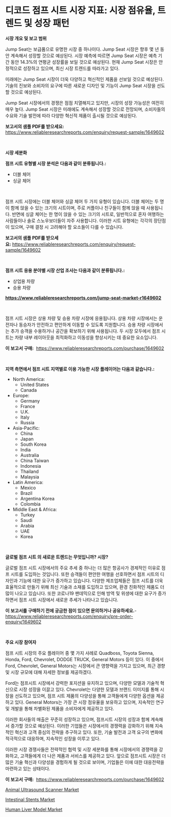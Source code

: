 <p><h1>디코드 점프 시트 시장 지표: 시장 점유율, 트렌드 및 성장 패턴</h1></p><p><strong>시장 개요 및 보고 범위</strong></p>
<p><p>Jump Seat는 보급품으로 유명한 시장 중 하나이다. Jump Seat 시장은 향후 몇 년 동안 계속해서 성장할 것으로 예상된다. 시장 예측에 따르면 Jump Seat 시장은 예측 기간 동안 14.3%의 연평균 성장률을 보일 것으로 예상된다. 현재 Jump Seat 시장은 안정적으로 성장하고 있으며, 최신 시장 트렌드를 따라가고 있다.</p><p>미래에는 Jump Seat 시장이 더욱 다양하고 혁신적인 제품을 선보일 것으로 예상된다. 기술의 진보와 소비자의 요구에 따른 새로운 디자인 및 기능이 Jump Seat 시장을 선도할 것으로 예상된다.</p><p>Jump Seat 시장에서의 경쟁은 점점 치열해지고 있지만, 시장의 성장 가능성은 여전히 매우 높다. Jump Seat 시장은 미래에도 계속해서 성장할 것으로 전망되며, 소비자들의 수요와 기술 발전에 따라 다양한 혁신적 제품이 출시될 것으로 예상된다.</p></p>
<p><strong>보고서의 샘플 PDF를 받으세요:</strong> <a href="https://www.reliableresearchreports.com/enquiry/request-sample/1649602">https://www.reliableresearchreports.com/enquiry/request-sample/1649602</a></p>
<p>&nbsp;</p>
<p><strong>시장 세분화</strong></p>
<p><strong>점프 시트 유형별 시장 분석은 다음과 같이 분류됩니다.:</strong></p>
<p><ul><li>더블 체어</li><li>싱글 체어</li></ul></p>
<p>&nbsp;</p>
<p><p>점프 시트 시장에는 더블 체어와 싱글 체어 두 가지 유형이 있습니다. 더블 체어는 두 명이 함께 앉을 수 있는 크기의 시트이며, 주로 커플이나 친구들이 함께 앉을 때 사용됩니다. 반면에 싱글 체어는 한 명이 앉을 수 있는 크기의 시트로, 일반적으로 혼자 여행하는 사람들이나 솔로 스노우보더들이 자주 사용합니다. 이러한 시트 유형에는 각각의 장단점이 있으며, 구매 결정 시 고려해야 할 요소들이 다를 수 있습니다.</p></p>
<p><strong>보고서의 샘플 PDF를 받으세요:</strong>&nbsp;<a href="https://www.reliableresearchreports.com/enquiry/request-sample/1649602">https://www.reliableresearchreports.com/enquiry/request-sample/1649602</a></p>
<p>&nbsp;</p>
<p><strong> 점프 시트 응용 분야별 시장 산업 조사는 다음과 같이 분류됩니다.:</strong></p>
<p><ul><li>상업용 차량</li><li>승용 차량</li></ul></p>
<p><strong><a href="https://www.reliableresearchreports.com/jump-seat-market-r1649602">https://www.reliableresearchreports.com/jump-seat-market-r1649602</a></strong></p>
<p>&nbsp;</p>
<p><p>점프 시트 시장은 상용 차량 및 승용 차량 시장에 응용됩니다. 상용 차량 시장에서는 운전자나 동승자가 안전하고 편안하게 이동할 수 있도록 지원합니다. 승용 차량 시장에서는 추가 승객을 수용하거나 공간을 확보하기 위해 사용됩니다. 두 시장 모두에서 점프 시트는 차량 내부 레이아웃을 최적화하고 이동성을 향상시키는 데 중요한 요소입니다.</p></p>
<p><strong>이 보고서 구매:</strong>&nbsp; <a href="https://www.reliableresearchreports.com/purchase/1649602">https://www.reliableresearchreports.com/purchase/1649602</a></p>
<p>&nbsp;</p>
<p><strong>지역 측면에서 점프 시트 지역별로 이용 가능한 시장 플레이어는 다음과 같습니다.:</strong></p>
<p><ul>
    <li>
        North America:
        <ul>
            <li>United States</li>
            <li>Canada</li>
        </ul>
    </li>
    <li>
        Europe:
        <ul>
            <li>Germany</li>
            <li>France</li>
            <li>U.K.</li>
            <li>Italy</li>
            <li>Russia</li>
        </ul>
    </li>
    <li>
        Asia-Pacific:
        <ul>
            <li>China</li>
            <li>Japan</li>
            <li>South Korea</li>
            <li>India</li>
            <li>Australia</li>
            <li>China Taiwan</li>
            <li>Indonesia</li>
            <li>Thailand</li>
            <li>Malaysia</li>
        </ul>
    </li>
    <li>
        Latin America:
        <ul>
            <li>Mexico</li>
            <li>Brazil</li>
            <li>Argentina Korea</li>
            <li>Colombia</li>
        </ul>
    </li>
    <li>
        Middle East & Africa:
        <ul>
            <li>Turkey</li>
            <li>Saudi</li>
            <li>Arabia</li>
            <li>UAE</li>
            <li>Korea</li>
        </ul>
    </li>
    </ul></p>
<p>&nbsp;</p>
<p><strong>글로벌 점프 시트 의 새로운 트렌드는 무엇입니까? 시장?</strong></p>
<p><p>글로벌 점프 시트 시장에서의 주요 추세 중 하나는 더 많은 항공사가 경제적인 이유로 점프 시트를 도입하는 것입니다. 또한 승객들이 편안한 여행을 선호하면서 점프 시트의 디자인과 기능에 대한 요구가 증가하고 있습니다. 다양한 제조업체들은 점프 시트를 더욱 효율적으로 만들기 위해 최신 기술과 소재를 도입하고 있으며, 환경 친화적인 제품도 더 많이 나오고 있습니다. 또한 코로나19 팬데믹으로 인해 방역 및 위생에 대한 요구가 증가하면서 점프 시트 시장에서 새로운 추세가 나타나고 있습니다.</p></p>
<p><strong>이 보고서를 구매하기 전에 궁금한 점이 있으면 문의하거나 공유하세요.</strong>- <a href="https://www.reliableresearchreports.com/enquiry/pre-order-enquiry/1649602">https://www.reliableresearchreports.com/enquiry/pre-order-enquiry/1649602</a></p>
<p>&nbsp;</p>
<p><strong>주요 시장 참여자</strong></p>
<p><p>점프 시트 시장의 주요 플레이어 중 몇 가지 사례로 Quadboss, Toyota Sienna, Honda, Ford, Chevrolet, DODGE TRUCK, General Motors 등이 있다. 이 중에서 Ford, Chevrolet, General Motors는 시장에서 큰 영향력을 가지고 있으며, 최근 경향 및 시장 규모에 대해 자세한 정보를 제공하겠다.</p><p>Ford는 점프시트 시장에서 강력한 포지션을 유지하고 있으며, 다양한 모델과 기술적 혁신으로 시장 성장을 이끌고 있다. Chevrolet는 다양한 모델과 브랜드 이미지를 통해 시장을 선도하고 있으며, 점프 시트 제품의 다양성을 통해 고객들에게 다양한 옵션을 제공하고 있다. General Motors는 가장 큰 시장 점유율을 보유하고 있으며, 지속적인 연구 및 개발을 통해 차별화된 제품을 소비자에게 제공하고 있다.</p><p>이러한 회사들의 매출은 꾸준히 성장하고 있으며, 점프시트 시장의 성장과 함께 계속해서 증가할 것으로 예상된다. 이러한 기업들은 시장에서의 경쟁력을 강화하기 위해 지속적인 혁신과 고객 중심의 전략을 추구하고 있다. 또한, 기술 발전과 고객 요구의 변화에 적극적으로 대응하며, 지속적인 성장을 이루고 있다.</p><p>이러한 시장 경쟁사들은 전략적인 협력 및 시장 세분화를 통해 시장에서의 경쟁력을 강화하고, 고객들에게 더 나은 제품과 서비스를 제공하고 있다. 앞으로 점프시트 시장은 더 많은 기술 혁신과 다양성을 경험하게 될 것으로 보이며, 기업들은 이에 대한 대응전략을 마련하고 있는 상태이다.</p></p>
<p><strong>이 보고서 구매:</strong>&nbsp;&nbsp;<a href="https://www.reliableresearchreports.com/purchase/1649602">https://www.reliableresearchreports.com/purchase/1649602</a></p>
<p><p><a href="https://mire-aunt-385.notion.site/Animal-Ultrasound-Scanner-Market-Size-Reveals-the-Best-Marketing-Channels-In-Global-Industry-c242129572a04ebc9e1f0f7949726295">Animal Ultrasound Scanner Market</a></p><p><a href="https://butternut-bug-553.notion.site/Intestinal-Stents-Market-Analysis-and-Sze-Forecasted-for-period-from-2024-to-2031-cae914a31d744e6abc32f53d440e8b31">Intestinal Stents Market</a></p><p><a href="https://invited-way-688.notion.site/Human-Liver-Model-Market-Competitive-Analysis-Market-Trends-and-Forecast-to-2031-7f369a4e41354ab7bfdc464c4cac9164">Human Liver Model Market</a></p></p>